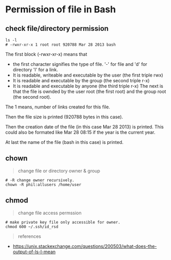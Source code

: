 # Permission of file in Bash

## check file/directory permission
```shell
ls -l
# -rwxr-xr-x 1 root root 920788 Mar 28 2013 bash
```

The first block (-rwxr-xr-x) means that

- the first character signifies the type of file. '-' for file and 'd' for directory 'l' for a link.
- It is readable, writeable and executable by the user (the first triple rwx)
- It is readable and executable by the group (the second triple r-x)
- It is readable and executable by anyone (the third triple r-x)
The next is that the file is ownded by the user root (the first root) and the group root (the second root).

The 1 means, number of links created for this file.

Then the file size is printed (920788 bytes in this case).

Then the creation date of the file (in this case Mar 28 2013) is printed. This could also be formated like Mar 28 08:15 if the year is the current year.

At last the name of the file (bash in this case) is printed.


## chown
> change file or directory owner & group
```shell
# -R change owner recursively.
chown -R phil:allusers /home/user
```

## chmod
> change file access permssion
```shell
# make private key file only accessible for owner.
chmod 600 ~/.ssh/id_rsd
```


> references
- https://unix.stackexchange.com/questions/200503/what-does-the-output-of-ls-l-mean